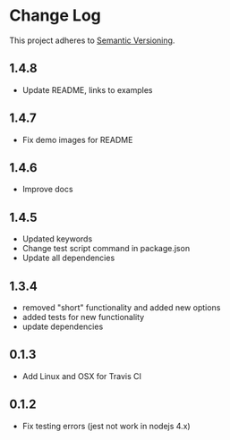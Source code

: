 # Change Log

This project adheres to [Semantic Versioning](http://semver.org/).

## 1.4.8

 - Update README, links to examples

## 1.4.7

 - Fix demo images for README

## 1.4.6

 - Improve docs

## 1.4.5

 - Updated keywords
 - Change test script command in package.json
 - Update all dependencies

## 1.3.4

- removed "short" functionality and added new options
- added tests for new functionality
- update dependencies

## 0.1.3

- Add Linux and OSX for Travis CI

## 0.1.2

- Fix testing errors (jest not work in nodejs 4.x)
